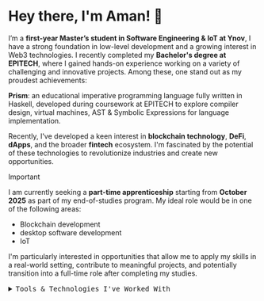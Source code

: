 # Hey there, I'm Aman! 👋

I’m a **first-year Master’s student in Software Engineering & IoT at Ynov**, I have a strong foundation in low-level development and a growing interest in Web3 technologies. I recently completed my **Bachelor's degree at EPITECH**, where I gained hands-on experience working on a variety of challenging and innovative projects. Among these, one stand out as my proudest achievements:

**Prism**: an educational imperative programming language fully written in Haskell, developed during coursework at EPITECH to explore compiler design, virtual machines, AST & Symbolic Expressions for language implementation.

Recently, I've developed a keen interest in **blockchain technology**, **DeFi**, **dApps**, and the broader **fintech** ecosystem. I'm fascinated by the potential of these technologies to revolutionize industries and create new opportunities.

> [!IMPORTANT]
> I am currently seeking a **part-time apprenticeship** starting from **October 2025** as part of my end-of-studies program. My ideal role would be in one of the following areas:
> - Blockchain development
> - desktop software development
> - IoT

I'm particularly interested in opportunities that allow me to apply my skills in a real-world setting, contribute to meaningful projects, and potentially transition into a full-time role after completing my studies.

<details>
<summary><samp>Tools & Technologies I've Worked With</samp></summary>

### <samp>Programming Languages</samp>
- <img src="https://img.icons8.com/color/48/000000/dart.png" alt="Dart" width="20"/> **Dart**
- <img src="https://img.icons8.com/color/48/000000/c-plus-plus-logo.png" alt="C++" width="20"/> **C++**
- <img src="https://img.icons8.com/color/48/000000/python.png" alt="Python" width="20"/> **Python**
- <img src="https://img.icons8.com/color/48/000000/c-programming.png" alt="C" width="20"/> **C**
- <img src="https://img.icons8.com/color/48/000000/haskell.png" alt="Haskell" width="20"/> **Haskell**

### <samp>Frameworks & Libraries</samp>
- <img src="https://img.icons8.com/color/48/000000/flutter.png" alt="Flutter" width="20"/> **Flutter**
- <img src="https://img.icons8.com/color/48/000000/nodejs.png" alt="Express.js" width="20"/> **Express.js**
- <img src="https://img.icons8.com/color/48/000000/nextjs.png" alt="Next.js" width="20"/> **Next.js**

### <samp>Databases</samp>
- <img src="https://img.icons8.com/color/48/000000/mongodb.png" alt="MongoDB" width="20"/> **MongoDB**
- <img src="https://img.icons8.com/color/48/000000/firebase.png" alt="Firebase" width="20"/> **Firebase**
- <img src="https://img.icons8.com/color/48/000000/mysql-logo.png" alt="MySQL" width="20"/> **MySQL**
- <img src="https://img.icons8.com/color/48/000000/postgreesql.png" alt="PostgreSQL" width="20"/> **PostgreSQL**

### <samp>DevOps & Cloud</samp>
- <img src="https://img.icons8.com/color/48/000000/git.png" alt="Git" width="20"/> **Git**, **CI/CD**, **GitHub Actions**
- <img src="https://img.icons8.com/color/48/000000/docker.png" alt="Docker" width="20"/> **Docker**
- <img src="https://img.icons8.com/color/48/000000/jenkins.png" alt="Jenkins" width="20"/> **Jenkins**
- <img src="https://img.icons8.com/color/48/000000/ansible.png" alt="Ansible" width="20"/> **Ansible**
- <img src="https://th.bing.com/th/id/R.1dbc8e5220638f7193ef9f5a24c2eb5b?rik=NczRoK26h8tMXw&riu=http%3a%2f%2fcoolify.io%2fcoolify-transparent.png&ehk=QBPUuJsLNqQsmWdzYet05RPUiNA8hI0s0WsGkUmc3iQ%3d&risl=&pid=ImgRaw&r=0" alt="Coolify" width="20"/> **Coolify**

### <samp>Env</samp>
- <img src="https://img.icons8.com/color/48/000000/github--v1.png" alt="GitHub" width="20"/> **GitHub/GitLab**
- <img src="https://img.icons8.com/color/48/000000/android-studio--v3.png" alt="Android Studio" width="20"/> **Android Studio/Visual Studio**
- <img src="https://img.icons8.com/color/48/000000/linux.png" alt="Linux" width="20"/> **Unix/Linux**
- <img src="https://img.icons8.com/color/48/000000/windows-10.png" alt="Windows" width="20"/> **Windows**

## Let's Connect! 🌐

I'm always open to collaborating on exciting projects, discussing new ideas, or simply connecting with like-minded individuals. Feel free to reach out to me via [LinkedIn](https://www.linkedin.com/in/your-profile) or [email](mailto:your-email@example.com).

Looking forward to building something amazing together !
